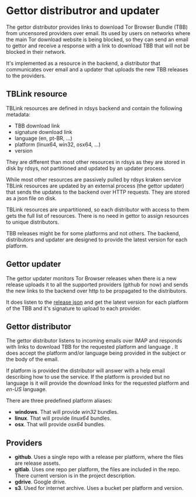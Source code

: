 Gettor distributror and updater
===============================

The gettor distributor provides links to download Tor Browser Bundle (TBB)
from uncensored providers over email. Its used by users on networks where 
the main Tor download website is being blocked, so they can send an email to 
gettor and receive a response with a link to download TBB that will not be 
blocked in their network.

It's implemented as a resource in the backend, a distributor that
communicates over email and a updater that uploads the new TBB releases to 
the providers.

TBLink resource
---------------

TBLink resources are defined in rdsys backend and contain the following
metadata:

* TBB download link
* signature download link
* language (en, pt-BR, ...)
* platform (linux64, win32, osx64, ...)
* version

They are different than most other resources in rdsys as they are stored in 
disk by rdsys, not partitioned and updated by an updater process.

While most other resources are passively pulled by rdsys kraken service TBLink
resources are updated by an external process (the gettor updater) that sends
the updates to the backend over HTTP requests. They are stored as a json file
on disk.

TBLink resources are unpartitioned, so each distributor with access to them
gets the full list of resources. There is no need in gettor to assign resources 
to unique distributors.

TBB releases might be for some platforms and not others. The backend, distributors
and updater are designed to provide the latest version for each platform.

Gettor updater
--------------

The gettor updater monitors Tor Browser releases when there is a new release 
uploads it to all the supported providers (github for now) and sends the new 
links to the backend over http to be propagated to the distributors.

It does listen to the [release 
json](https://aus1.torproject.org/torbrowser/update_3/release/downloads.json) 
and get the latest version for each platform of the TBB and it's signature to 
upload to each provider.

Gettor distributor
------------------

The gettor distributor listens to incoming emails over IMAP and responds with 
links to download TBB for the requested platform and language .  It does accept 
the platform and/or language being provided in the subject or the body of the 
email.

If platform is provided the distributor will answer with a help email describing 
how to use the service. If the platform is provided but no language is it will 
provide the download links for the requested platform and *en-US* language.

There are three predefined platform aliases:
* **windows**. That will provide *win32* bundles.
* **linux**. That will provide *linux64* bundles.
* **osx**. That will provide *osx64* bundles.

Providers
---------

* **github**. Uses a single repo with a release per platform, where the files 
  are release assets.
* **gitlab**. Uses one repo per platform, the files are included in the repo.
  There current version is in the project description.
* **gdrive**. Google drive.
* **s3**. Used for internet archive. Uses a bucket per platform and version.
